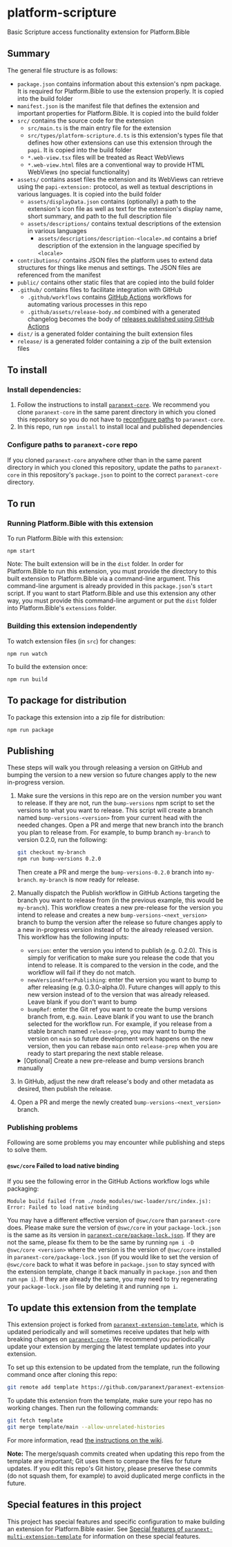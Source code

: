 # platform-scripture

Basic Scripture access functionality extension for Platform.Bible

<!-- Opening comment tag for Template Info Section. Ignore this for now. More info in [Hide Template Info](#hide-template-info).

## Template Info

This is a Webpack project template pre-configured to build a Platform.Bible extension. It contains the bare minimum of what an extension needs. Note that the `*.web-view.*` files and the `public/assets` folder mentioned in [Summary](#summary) are not present in this template. For inspiration on what these could look like, refer to any extension that is built using this template. An example would be the [Text Collection extension](https://github.com/paranext/paranext-extension-text-collection).

There is also a [template pre-configured to build an arbitrary number of Platform.Bible extensions in one repo](https://github.com/paranext/paranext-multi-extension-template).

### Customize extension details

Follow these instructions to customize the template to be your own Platform.Bible extension. This section is a more generalized version of the [`Your first extension` guide](https://github.com/paranext/paranext-extension-template/wiki/Your-First-Extension), which contains step-by-step instructions to build a "Hello World" extension.

#### Install and hook up to the template

Note: please skip this section and continue with [Replace placeholders](#replace-placeholders) if you are following these instructions as part of [creating an extension within `paranext-multi-extension-template`](https://github.com/paranext/paranext-multi-extension-template#to-create-a-new-extension-in-this-repo).

To make the process of customizing from the template as smooth as possible, we recommend you do the following before anything else:

- [Install and set up this repo](#to-install)
- [Update this extension from the template](#to-update-this-extension-from-the-template) to hook everything up for smooth updates in the future.

#### Replace placeholders

For your extension name, we recommend that you use [lowerCamelCase](https://developer.mozilla.org/en-US/docs/Glossary/Camel_case) in some contexts and [kebab-case](https://developer.mozilla.org/en-US/docs/Glossary/Kebab_case) in other contexts. We generally recommend lowerCamelCase when using the name in code (like making a new command on the PAPI, for example), and we recommend kebab-case when using the name in relation to the file system, the repository, `npm`, and the extension's `.d.ts` types module. The following instructions are written accordingly.

- At the top of this `README.md`:

  - Replace the first line `# paranext-extension-template` with `# your-extension-name` (kebab-case)
  - Below the first line, replace the extension description with your own description
  - In the [Summary](#summary) section, replace `src/types/paranext-extension-template.d.ts` with `src/types/your-extension-name.d.ts` (kebab-case)

- In `manifest.json`:

  - Replace `paranextExtensionTemplate` with `yourExtensionName` (lowerCamelCase)
  - Replace `src/types/paranext-extension-template.d.ts` with `src/types/your-extension-name.d.ts` (kebab-case)
  - Update ownership information and other relevant fields as desired

- In `package.json`:

  - Replace `paranext-extension-template` with `your-extension-name` (2 occurrences - kebab-case)
  - Update ownership information and other relevant fields as desired

- In `assets/displayData.json`:

  - If your extension has an icon, update the `icon` value to point towards the icon file (for example: `assets/icon.svg`)
  - Update the `moreInfoUrl` field to web URL to a page where users can find out more information about you / your organization / your extension.
  - Update the `supportUrl` field to web URL to a support page where users can request help and report issues with your extension.
  - Update the `en` entry of `localizedDisplayInfo` so that:

    - `displayName` contains a human-readable name for your extension (i.e. `Your Extension Name`).
    - `shortSummary` contains a short, few sentence summary of what your extension does.
    - `description` points to a Markdown (`.md`) file containing the full description of your extension (similar to what you would put in a `README`).

  - If your extension supports multiple languages, add another entry to `localizedDisplayInfo` by copying and pasting the `en` entry, changing `en` to the [BCP 47 language tag](https://en.wikipedia.org/wiki/IETF_language_tag) of the language you want to support, and translating the `displayName`, `shortSummary`, and `description` fields appropriately. We recommend naming your description files `description-<language tag>.md`.

- In `LICENSE`:

  - Adjust as desired (feel free to choose a different license)
  - If you choose to stay with the current license, update the copyright statement

- Rename `src/types/paranext-extension-template.d.ts` to `src/types/your-extension-name.d.ts` (kebab-case)

  - In this renamed file, replace `paranext-extension-template` with `your-extension-name`

- In `src/main.ts`, replace `Extension template` with `Your Extension Name` (2 occurrences)

- In `.github/assets/release-body.md`, replace `Extension template` with `Your Extension Name`, and make other adjustments as desired.

#### Customize the extension manifest and package information

The `manifest.json` and `package.json` files contain information specific to your extension. Add your extension's details in these two files as needed. See more information on the `manifest.json` and `package.json` files in [Extension Anatomy](https://github.com/paranext/paranext-extension-template/wiki/Extension-Anatomy#extension-manifest).

#### Hide Template Info

Once finished customizing this template to be your own, you can uncomment the [HTML comment tag](https://www.w3schools.com/html/html_comments.asp) above the [Template Info](#template-info) section to hide this template-related info in this readme. You can do this by clicking on the line and doing CTRL + / in VS Code. You can also do this manually by removing the first opening '&lt;!--' and the only closing '--&gt;' on the line. Leaving this info commented in your readme will hide it in your readme while avoiding merge conflicts if you decide to [update this extension from the template](#to-update-this-extension-from-the-template) in the future. If you never want to update this extension from the template, you can remove the [Template Info](#template-info) section and sub-sections of this readme.

Note: if you [update this extension from the template](#to-update-this-extension-from-the-template), there may be important changes in this section like additional customizations you must make to this extension. Please keep an eye out for readme changes when updating from the template.

<!-- Closing comment tag for Template Info Section -->

## Summary

The general file structure is as follows:

- `package.json` contains information about this extension's npm package. It is required for Platform.Bible to use the extension properly. It is copied into the build folder
- `manifest.json` is the manifest file that defines the extension and important properties for Platform.Bible. It is copied into the build folder
- `src/` contains the source code for the extension
  - `src/main.ts` is the main entry file for the extension
  - `src/types/platform-scripture.d.ts` is this extension's types file that defines how other extensions can use this extension through the `papi`. It is copied into the build folder
  - `*.web-view.tsx` files will be treated as React WebViews
  - `*.web-view.html` files are a conventional way to provide HTML WebViews (no special functionality)
- `assets/` contains asset files the extension and its WebViews can retrieve using the `papi-extension:` protocol, as well as textual descriptions in various languages. It is copied into the build folder
  - `assets/displayData.json` contains (optionally) a path to the extension's icon file as well as text for the extension's display name, short summary, and path to the full description file
  - `assets/descriptions/` contains textual descriptions of the extension in various languages
    - `assets/descriptions/description-<locale>.md` contains a brief description of the extension in the language specified by `<locale>`
- `contributions/` contains JSON files the platform uses to extend data structures for things like menus and settings. The JSON files are referenced from the manifest
- `public/` contains other static files that are copied into the build folder
- `.github/` contains files to facilitate integration with GitHub
  - `.github/workflows` contains [GitHub Actions](https://github.com/features/actions) workflows for automating various processes in this repo
  - `.github/assets/release-body.md` combined with a generated changelog becomes the body of [releases published using GitHub Actions](#publishing)
- `dist/` is a generated folder containing the built extension files
- `release/` is a generated folder containing a zip of the built extension files

## To install

### Install dependencies:

1. Follow the instructions to install [`paranext-core`](https://github.com/paranext/paranext-core#developer-install). We recommend you clone `paranext-core` in the same parent directory in which you cloned this repository so you do not have to [reconfigure paths](#configure-paths-to-paranext-core-repo) to `paranext-core`.
2. In this repo, run `npm install` to install local and published dependencies

### Configure paths to `paranext-core` repo

If you cloned `paranext-core` anywhere other than in the same parent directory in which you cloned this repository, update the paths to `paranext-core` in this repository's `package.json` to point to the correct `paranext-core` directory.

## To run

### Running Platform.Bible with this extension

To run Platform.Bible with this extension:

`npm start`

Note: The built extension will be in the `dist` folder. In order for Platform.Bible to run this extension, you must provide the directory to this built extension to Platform.Bible via a command-line argument. This command-line argument is already provided in this `package.json`'s `start` script. If you want to start Platform.Bible and use this extension any other way, you must provide this command-line argument or put the `dist` folder into Platform.Bible's `extensions` folder.

### Building this extension independently

To watch extension files (in `src`) for changes:

`npm run watch`

To build the extension once:

`npm run build`

## To package for distribution

To package this extension into a zip file for distribution:

`npm run package`

## Publishing

These steps will walk you through releasing a version on GitHub and bumping the version to a new version so future changes apply to the new in-progress version.

1. Make sure the versions in this repo are on the version number you want to release. If they are not, run the `bump-versions` npm script to set the versions to what you want to release. This script will create a branch named `bump-versions-<version>` from your current head with the needed changes. Open a PR and merge that new branch into the branch you plan to release from. For example, to bump branch `my-branch` to version 0.2.0, run the following:

   ```bash
   git checkout my-branch
   npm run bump-versions 0.2.0
   ```

   Then create a PR and merge the `bump-versions-0.2.0` branch into `my-branch`. `my-branch` is now ready for release.

2. Manually dispatch the Publish workflow in GitHub Actions targeting the branch you want to release from (in the previous example, this would be `my-branch`). This workflow creates a new pre-release for the version you intend to release and creates a new `bump-versions-<next_version>` branch to bump the version after the release so future changes apply to a new in-progress version instead of to the already released version. This workflow has the following inputs:

   - `version`: enter the version you intend to publish (e.g. 0.2.0). This is simply for verification to make sure you release the code that you intend to release. It is compared to the version in the code, and the workflow will fail if they do not match.
   - `newVersionAfterPublishing`: enter the version you want to bump to after releasing (e.g. 0.3.0-alpha.0). Future changes will apply to this new version instead of to the version that was already released. Leave blank if you don't want to bump
   - `bumpRef`: enter the Git ref you want to create the bump versions branch from, e.g. `main`. Leave blank if you want to use the branch selected for the workflow run. For example, if you release from a stable branch named `release-prep`, you may want to bump the version on `main` so future development work happens on the new version, then you can rebase `main` onto `release-prep` when you are ready to start preparing the next stable release.

    <details>
        <summary>[Optional] Create a new pre-release and bump versions branch manually </summary>

   #### Manually create a new pre-release and bump versions branch

   Alternatively, you can create a new pre-release manually:

   ```bash
   npm run package
   # Create a new pre-release in GitHub on tag `v<version>`
   # Copy `.github/assets/release-body.md` into the GitHub branch
   # Generate changelog
   # Attach contents of `release` folder
   ```

   Then bump versions by running the following:

   ```bash
   npm run bump-versions <next_version>
   ```

   Or bump versions manually:

   ```bash
   git checkout -b bump-versions-<next_version>
   npm version <next_version> --git-tag-version false
   # Change version in each extension's `manifest.json`
   git commit -a -m "Bumped versions to <next_version>"; git push -u origin HEAD
   ```

    </details>

3. In GitHub, adjust the new draft release's body and other metadata as desired, then publish the release.
4. Open a PR and merge the newly created `bump-versions-<next_version>` branch.

### Publishing problems

Following are some problems you may encounter while publishing and steps to solve them.

#### `@swc/core` Failed to load native binding

If you see the following error in the GitHub Actions workflow logs while packaging:

```
Module build failed (from ./node_modules/swc-loader/src/index.js):
Error: Failed to load native binding
```

You may have a different effective version of `@swc/core` than `paranext-core` does. Please make sure the version of `@swc/core` in your `package-lock.json` is the same as its version in [`paranext-core/package-lock.json`](https://github.com/paranext/paranext-core/blob/main/package-lock.json). If they are not the same, please fix them to be the same by running `npm i -D @swc/core <version>` where the version is the version of `@swc/core` installed in `paranext-core/package-lock.json` (if you would like to set the version of `@swc/core` back to what it was before in `package.json` to stay synced with the extension template, change it back manually in `package.json` and then run `npm i`). If they are already the same, you may need to try regenerating your `package-lock.json` file by deleting it and running `npm i`.

## To update this extension from the template

This extension project is forked from [`paranext-extension-template`](https://github.com/paranext/paranext-extension-template), which is updated periodically and will sometimes receive updates that help with breaking changes on [`paranext-core`](https://github.com/paranext/paranext-core). We recommend you periodically update your extension by merging the latest template updates into your extension.

To set up this extension to be updated from the template, run the following command once after cloning this repo:

```bash
git remote add template https://github.com/paranext/paranext-extension-template
```

To update this extension from the template, make sure your repo has no working changes. Then run the following commands:

```bash
git fetch template
git merge template/main --allow-unrelated-histories
```

For more information, read [the instructions on the wiki](https://github.com/paranext/paranext-extension-template/wiki/Merging-Template-Changes-into-Your-Extension).

**Note:** The merge/squash commits created when updating this repo from the template are important; Git uses them to compare the files for future updates. If you edit this repo's Git history, please preserve these commits (do not squash them, for example) to avoid duplicated merge conflicts in the future.

## Special features in this project

This project has special features and specific configuration to make building an extension for Platform.Bible easier. See [Special features of `paranext-multi-extension-template`](https://github.com/paranext/paranext-multi-extension-template#special-features-of-the-template) for information on these special features.
